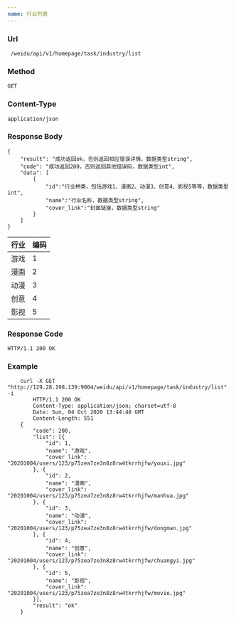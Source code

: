 ```yaml
---
name: 行业列表
---
```

    
### Url
     /weidu/api/v1/homepage/task/industry/list
    
### Method
    GET

### Content-Type
    application/json        

### Response Body
    {
        "result": "成功返回ok，否则返回相应错误详情，数据类型string",
        "code": "成功返回200，否则返回其他错误码，数据类型int",
        "data": [
            {
                "id":"行业种类，包括游戏1、漫画2、动漫3、创意4、影视5等等，数据类型int",
                "name":"行业名称，数据类型string",
                "cover_link":"封面链接，数据类型string"
            }
        ]
    }


| 行业 | 编码 |
|---|---|
|   游戏|     1 |
|   漫画|      2 |
|   动漫|      3 |
|   创意 |     4   |
|   影视 |     5   |

### Response Code
    HTTP/1.1 200 OK

### Example
        curl -X GET "http://129.28.198.139:9004/weidu/api/v1/homepage/task/industry/list" -i
            HTTP/1.1 200 OK
            Content-Type: application/json; charset=utf-8
            Date: Sun, 04 Oct 2020 13:44:48 GMT
            Content-Length: 551
        {
        	"code": 200,
        	"list": [{
        		"id": 1,
        		"name": "游戏",
        		"cover_link": "20201004/users/123/p75zea7ze3n8z8rw4tkrrhjfw/youxi.jpg"
        	}, {
        		"id": 2,
        		"name": "漫画",
        		"cover_link": "20201004/users/123/p75zea7ze3n8z8rw4tkrrhjfw/manhua.jpg"
        	}, {
        		"id": 3,
        		"name": "动漫",
        		"cover_link": "20201004/users/123/p75zea7ze3n8z8rw4tkrrhjfw/dongman.jpg"
        	}, {
        		"id": 4,
        		"name": "创意",
        		"cover_link": "20201004/users/123/p75zea7ze3n8z8rw4tkrrhjfw/chuangyi.jpg"
        	}, {
        		"id": 5,
        		"name": "影视",
        		"cover_link": "20201004/users/123/p75zea7ze3n8z8rw4tkrrhjfw/movie.jpg"
        	}],
        	"result": "ok"
        }
